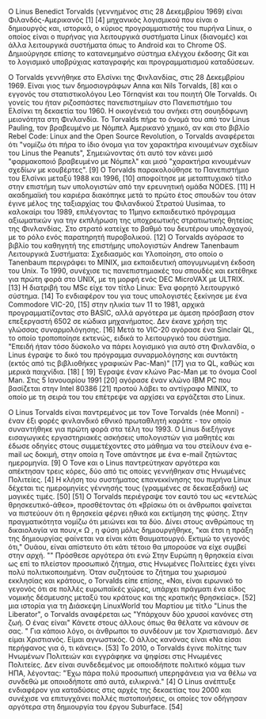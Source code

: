 Ο Linus Benedict Torvalds  (γεννημένος στις 28 Δεκεμβρίου 1969)  είναι Φιλανδός-Αμερικανός [1] [4] μηχανικός λογισμικού που  είναι ο δημιουργός και, ιστορικά, ο κύριος προγραμματιστής του πυρήνα Linux, ο οποίος είναι ο πυρήνας για λειτουργικά συστήματα Linux (διανομές) και άλλα λειτουργικά συστήματα όπως το Android και το Chrome OS. Δημιούργησε επίσης το κατανεμημένο σύστημα ελέγχου έκδοσης Git και το λογισμικό υποβρύχιας καταγραφής και προγραμματισμού καταδύσεων.

Ο Torvalds γεννήθηκε στο Ελσίνκι της Φινλανδίας, στις 28 Δεκεμβρίου 1969. Είναι γιος των δημοσιογράφων Anna και Nils Torvalds, [8] και ο εγγονός του στατιστικολόγου Leo Törnqvist και του ποιητή Ole Torvalds. Οι γονείς του ήταν ριζοσπάστες πανεπιστημίων στο Πανεπιστήμιο του Ελσίνκι τη δεκαετία του 1960. Η οικογένειά του ανήκει στη σουηδόφωνη μειονότητα στη Φινλανδία. Το Torvalds πήρε το όνομά του από τον Linus Pauling, τον βραβευμένο με Νόμπελ Αμερικανό χημικό, αν και στο βιβλίο Rebel Code: Linux and the Open Source Revolution, ο Torvalds αναφέρεται ότι "νομίζω ότι πήρα το ίδιο όνομα για τον χαρακτήρα κινουμένων σχεδίων του Linus the Peanuts", Σημειώνοντας ότι αυτό τον κάνει μισό "φαρμακοποιό βραβευμένο με Νόμπελ" και μισό "χαρακτήρα κινουμένων σχεδίων με κουβέρτες". [9]
Ο Torvalds παρακολούθησε το Πανεπιστήμιο του Ελσίνκι μεταξύ 1988 και 1996, [10] αποφοίτησε με μεταπτυχιακό τίτλο στην επιστήμη των υπολογιστών από την ερευνητική ομάδα NODES. [11] Η ακαδημαϊκή του καριέρα διακόπηκε μετά το πρώτο έτος σπουδών του όταν έγινε μέλος της ταξιαρχίας του Φιλανδικού Στρατού Uusimaa, το καλοκαίρι του 1989, επιλέγοντας το 11μηνο εκπαιδευτικό πρόγραμμα αξιωματικών για την εκπλήρωση της υποχρεωτικής στρατιωτικής θητείας της Φινλανδίας. Στο στρατό κατείχε το βαθμό του δευτέρου υπολοχαγού, με το ρόλο ενός παρατηρητή πυροβολικού. [12] Ο Torvalds αγόρασε το βιβλίο του καθηγητή της επιστήμης υπολογιστών Andrew Tanenbaum Λειτουργικά Συστήματα: Σχεδιασμός και Υλοποίηση, στο οποίο ο Tanenbaum περιγράφει το MINIX, μια εκπαιδευτική απογυμνωμένη έκδοση του Unix. Το 1990, συνέχισε τις πανεπιστημιακές του σπουδές και εκτέθηκε για πρώτη φορά στο UNIX, με τη μορφή ενός DEC MicroVAX με ULTRIX. [13] Η διατριβή του MSc είχε τον τίτλο Linux: Ένα φορητό λειτουργικό σύστημα. [14]
Το ενδιαφέρον του για τους υπολογιστές ξεκίνησε με ένα Commodore VIC-20, [15] στην ηλικία των 11 το 1981, αρχικά προγραμματίζοντας στο BASIC, αλλά αργότερα με άμεση πρόσβαση στον επεξεργαστή 6502 σε κώδικα μηχανήματος. Δεν έκανε χρήση της γλώσσας συναρμολόγησης. [16] Μετά το VIC-20 αγόρασε ένα Sinclair QL, το οποίο τροποποίησε εκτενώς, ειδικά το λειτουργικό του σύστημα. "Επειδή ήταν τόσο δύσκολο να πάρει λογισμικό για αυτό στη Φινλανδία, ο Linus έγραψε το δικό του πρόγραμμα συναρμολόγησης και συντάκτη (εκτός από τις βιβλιοθήκες γραφικών Pac-Man)" [17] για το QL, καθώς και μερικά παιχνίδια. [18] [ 19] Έγραψε έναν κλώνο Pac-Man με το όνομα Cool Man. Στις 5 Ιανουαρίου 1991 [20] αγόρασε έναν κλώνο IBM PC που βασίζεται στην Intel 80386 [21] προτού λάβει το αντίγραφο MINIX, το οποίο με τη σειρά του του επέτρεψε να αρχίσει να εργάζεται στο Linux.


Ο Linus Torvalds είναι παντρεμένος με τον Tove Torvalds (née Monni) - έναν έξι φορές φινλανδικό εθνικό πρωταθλητή καράτε - τον οποίο συναντήθηκε για πρώτη φορά στα τέλη του 1993. Ο Linus διεξήγαγε εισαγωγικές εργαστηριακές ασκήσεις υπολογιστών για μαθητές και έδωσε οδηγίες στους συμμετέχοντες στο μάθημα να του στείλουν ένα e-mail ως δοκιμή, στην οποία η Tove απάντησε με ένα e-mail ζητώντας ημερομηνία. [9] Ο Tove και ο Linus παντρεύτηκαν αργότερα και απέκτησαν τρεις κόρες, δύο από τις οποίες γεννήθηκαν στις Ηνωμένες Πολιτείες. [4] Η κλήση του συστήματος επανεκκίνησης του πυρήνα Linux δέχεται τις ημερομηνίες γέννησής τους (γραμμένες σε δεκαεξαδική) ως μαγικές τιμές. [50] [51]
Ο Torvalds περιέγραψε τον εαυτό του ως «εντελώς θρησκευτικό-άθεο», προσθέτοντας ότι «βρίσκω ότι οι άνθρωποι φαίνεται να πιστεύουν ότι η θρησκεία φέρνει ηθικά και εκτίμηση της φύσης. Στην πραγματικότητα νομίζω ότι μειώνει και τα δύο. Δίνει στους ανθρώπους τη δικαιολογία να πουν,« Ω , η φύση μόλις δημιουργήθηκε, "και έτσι η πράξη της δημιουργίας φαίνεται να είναι κάτι θαυματουργό. Εκτιμώ το γεγονός ότι," Ουάου, είναι απίστευτο ότι κάτι τέτοιο θα μπορούσε να είχε συμβεί στην αρχή. "" Πρόσθεσε αργότερα ότι ενώ Στην Ευρώπη η θρησκεία είναι ως επί το πλείστον προσωπικό ζήτημα, στις Ηνωμένες Πολιτείες έχει γίνει πολύ πολιτικοποιημένη. Όταν συζητούσε το ζήτημα του χωρισμού εκκλησίας και κράτους, ο Torvalds είπε επίσης, «Ναι, είναι ειρωνικό το γεγονός ότι σε πολλές ευρωπαϊκές χώρες, υπάρχει πράγματι ένα είδος νομικής δέσμευσης μεταξύ του κράτους και της κρατικής θρησκείας». [52] μια ιστορία για τη Διάσκεψη LinuxWorld του Μαρτίου με τίτλο "Linus the Liberator", ο Torvalds αναφέρεται ως "Υπάρχουν δύο χρυσοί κανόνες στη ζωή. Ο ένας είναι" Κάνετε στους άλλους όπως θα θέλατε να κάνουν σε σας. " Για κάποιο λόγο, οι άνθρωποι το συνδέουν με τον Χριστιανισμό. Δεν είμαι Χριστιανός. Είμαι αγνωστικός. Ο άλλος κανόνας είναι «Να είσαι περήφανος για ό, τι κάνεις». [53]
Το 2010, ο Torvalds έγινε πολίτης των Ηνωμένων Πολιτειών και εγγράφηκε να ψηφίσει στις Ηνωμένες Πολιτείες. Δεν είναι συνδεδεμένος με οποιοδήποτε πολιτικό κόμμα των ΗΠΑ, λέγοντας: "Έχω πάρα πολύ προσωπική υπερηφάνεια για να θέλω να συνδεθώ με οποιοδήποτε από αυτά, ειλικρινά." [4]
Ο Linus ανέπτυξε ενδιαφέρον για καταδύσεις στις αρχές της δεκαετίας του 2000 και συνέχισε να επιτυγχάνει πολλές πιστοποιήσεις, οι οποίες τον οδήγησαν αργότερα στη δημιουργία του έργου Suburface. [54]
